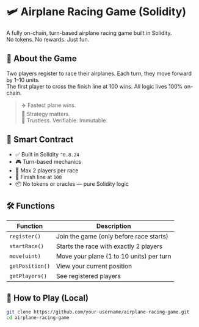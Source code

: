 # 🛩️ Airplane Racing Game (Solidity)    
    
A fully on-chain, turn-based airplane racing game built in Solidity.      
No tokens. No rewards. Just fun.    
    
## 🚀 About the Game      
  
Two players register to race their airplanes. Each turn, they move forward by 1–10 units.    
The first player to cross the finish line at 100 wins. All logic lives 100% on-chain.  
    
> ✈️ Fastest plane wins.     
> 🧠 Strategy matters.      
> 🔐 Trustless. Verifiable. Immutable.   

## 🧱 Smart Contract

- ✅ Built in Solidity `^0.8.24`  
- 🎮 Turn-based mechanics
- 👥 Max 2 players per race   
- 🎯 Finish line at `100`
- 📦 No tokens or oracles — pure Solidity logic 

## 🛠️ Functions

| Function          | Description                                      |
|-------------------|--------------------------------------------------|
| `register()`      | Join the game (only before race starts)         |
| `startRace()`     | Starts the race with exactly 2 players          |
| `move(uint)`      | Move your plane (1 to 10 units) per turn        |
| `getPosition()`   | View your current position                      |
| `getPlayers()`    | See registered players                          |

## 🧪 How to Play (Local)

```bash
git clone https://github.com/your-username/airplane-racing-game.git
cd airplane-racing-game
